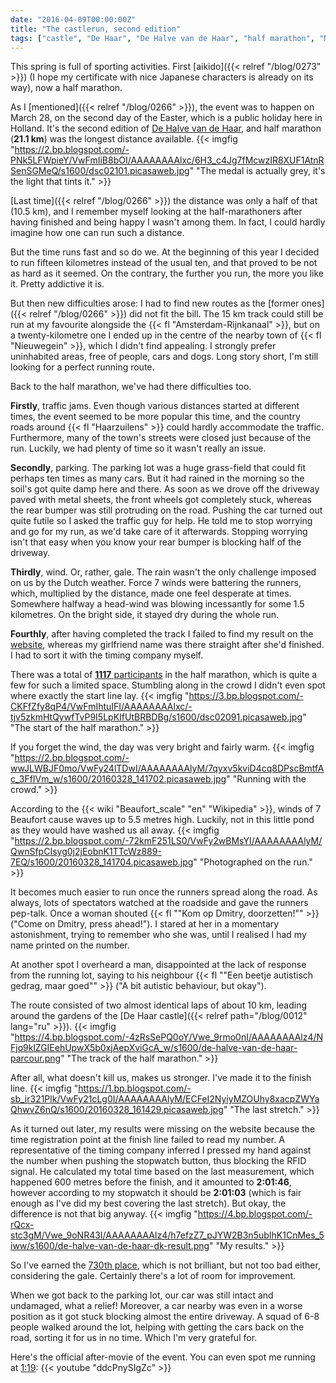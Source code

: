 ```yaml
---
date: "2016-04-09T00:00:00Z"
title: "The castlerun, second edition"
tags: ["castle", "De Haar", "De Halve van de Haar", "half marathon", "Netherlands", "running", "sport"]
---
```


This spring is full of sporting activities. First [aikido]({{< relref "/blog/0273" >}}) (I hope my certificate with nice Japanese characters is already on its way), now a half marathon.

<!--more-->

As I [mentioned]({{< relref "/blog/0266" >}}), the event was to happen on March 28, on the second day of the Easter, which is a public holiday here in Holland. It's the second edition of [De Halve van de Haar](http://www.dehalvevandehaar.nl/), and half marathon (**21.1 km**) was the longest distance available.
{{< imgfig "https://2.bp.blogspot.com/-PNk5LFWpieY/VwFmIiB8bOI/AAAAAAAAlxc/6H3_c4Jg7fMcwzIR8XUF1AtnRSenSGMeQ/s1600/dsc02101.picasaweb.jpg" "The medal is actually grey, it's the light that tints it." >}}

[Last time]({{< relref "/blog/0266" >}}) the distance was only a half of that (10.5 km), and I remember myself looking at the half-marathoners after having finished and being happy I wasn't among them. In fact, I could hardly imagine how one can run such a distance.

But the time runs fast and so do we. At the beginning of this year I decided to run fifteen kilometres instead of the usual ten, and that proved to be not as hard as it seemed. On the contrary, the further you run, the more you like it. Pretty addictive it is.

But then new difficulties arose: I had to find new routes as the [former ones]({{< relref "/blog/0266" >}}) did not fit the bill. The 15 km track could still be run at my favourite alongside the {{< fl "Amsterdam-Rijnkanaal" >}}, but on a twenty-kilometre one I ended up in the centre of the nearby town of {{< fl "Nieuwegein" >}}, which I didn't find appealing. I strongly prefer uninhabited areas, free of people, cars and dogs. Long story short, I'm still looking for a perfect running route.

Back to the half marathon, we've had there difficulties too.

**Firstly**, traffic jams. Even though various distances started at different times, the event seemed to be more popular this time, and the country roads around {{< fl "Haarzuilens" >}} could hardly accommodate the traffic. Furthermore, many of the town's streets were closed just because of the run. Luckily, we had plenty of time so it wasn't really an issue.

**Secondly**, parking. The parking lot was a huge grass-field that could fit perhaps ten times as many cars. But it had rained in the morning so the soil's got quite damp here and there. As soon as we drove off the driveway paved with metal sheets, the front wheels got completely stuck, whereas the rear bumper was still protruding on the road. Pushing the car turned out quite futile so I asked the traffic guy for help. He told me to stop worrying and go for my run, as we'd take care of it afterwards. Stopping worrying isn't that easy when you know your rear bumper is blocking half of the driveway.

**Thirdly**, wind. Or, rather, gale. The rain wasn't the only challenge imposed on us by the Dutch weather. Force 7 winds were battering the runners, which, multiplied by the distance, made one feel desperate at times. Somewhere halfway a head-wind was blowing incessantly for some 1.5 kilometres. On the bright side, it stayed dry during the whole run.

**Fourthly**, after having completed the track I failed to find my result on the [website](http://www.prorun.nl/uitslagen/de-halve-van-de-haar/), whereas my girlfriend name was there straight after she'd finished. I had to sort it with the timing company myself.

There was a total of [**1117** participants](http://evenementen.uitslagen.nl/2016/dehalvevandehaar/uitslag.php?on=1&p=1&tl=nl) in the half marathon, which is quite a few for such a limited space. Stumbling along in the crowd I didn't even spot where exactly the start line lay.
{{< imgfig "https://3.bp.blogspot.com/-CKFfZfy8qP4/VwFmIhtuIFI/AAAAAAAAlxc/-tjv5zkmHtQywfTvP9I5LpKIfUtBRBDBg/s1600/dsc02091.picasaweb.jpg" "The start of the half marathon." >}}

If you forget the wind, the day was very bright and fairly warm.
{{< imgfig "https://2.bp.blogspot.com/-wwJLWBJF0mo/VwFy24lTDwI/AAAAAAAAlyM/7qyxv5kviD4cq8DPscBmtfAc_3FfIVm_w/s1600/20160328_141702.picasaweb.jpg" "Running with the crowd." >}}

According to the {{< wiki "Beaufort_scale" "en" "Wikipedia" >}}, winds of 7 Beaufort cause waves up to 5.5 metres high. Luckily, not in this little pond as they would have washed us all away.
{{< imgfig "https://2.bp.blogspot.com/-72kmF251LS0/VwFy2wBMsYI/AAAAAAAAlyM/QwnSfpCIsyg0j2jEobnK1TTcWz889-7EQ/s1600/20160328_141704.picasaweb.jpg" "Photographed on the run." >}}

It becomes much easier to run once the runners spread along the road. As always, lots of spectators watched at the roadside and gave the runners pep-talk. Once a woman shouted {{< fl "\"Kom op Dmitry, doorzetten!\"" >}} ("Come on Dmitry, press ahead!"). I stared at her in a momentary astonishment, trying to remember who she was, until I realised I had my name printed on the number.

At another spot I overheard a man, disappointed at the lack of response from the running lot, saying to his neighbour {{< fl "\"Een beetje autistisch gedrag, maar goed\"" >}} ("A bit autistic behaviour, but okay").

The route consisted of two almost identical laps of about 10 km, leading around the gardens of the [De Haar castle]({{< relref path="/blog/0012" lang="ru" >}}).
{{< imgfig "https://4.bp.blogspot.com/-4zRsSePQ0oY/Vwe_9rmo0nI/AAAAAAAAlz4/NFjo9klZGIEehUpwX5b0xjAepXviGcA_w/s1600/de-halve-van-de-haar-parcour.png" "The track of the half marathon." >}}

After all, what doesn't kill us, makes us stronger. I've made it to the finish line.
{{< imgfig "https://1.bp.blogspot.com/-sb_ir321Plk/VwFy21cLg0I/AAAAAAAAlyM/ECFeI2NyiyMZOUhy8xacpZWYaQhwvZ6nQ/s1600/20160328_161429.picasaweb.jpg" "The last stretch." >}}

As it turned out later, my results were missing on the website because the time registration point at the finish line failed to read my number. A representative of the timing company inferred I pressed my hand against the number when pushing the stopwatch button, thus blocking the RFID signal. He calculated my total time based on the last measurement, which happened 600 metres before the finish, and it amounted to **2:01:46**, however according to my stopwatch it should be **2:01:03** (which is fair enough as I've did my best covering the last stretch). But okay, the difference is not that big anyway.
{{< imgfig "https://4.bp.blogspot.com/-rQcx-stc3gM/Vwe_9oNR43I/AAAAAAAAlz4/h7efzZ7_pJYW2B3n5ubIhK1CnMes_5iww/s1600/de-halve-van-de-haar-dk-result.png" "My results." >}}

So I've earned the [730th place](http://evenementen.uitslagen.nl/2016/dehalvevandehaar/details.php?t=&s=4528), which is not brilliant, but not too bad either, considering the gale. Certainly there's a lot of room for improvement.

When we got back to the parking lot, our car was still intact and undamaged, what a relief! Moreover, a car nearby was even in a worse position as it got stuck blocking almost the entire driveway. A squad of 6-8 people walked around the lot, helping with getting the cars back on the road, sorting it for us in no time. Which I'm very grateful for.

Here's the official after-movie of the event. You can even spot me running at [1:19](https://youtu.be/ddcPnySIgZc?t=1m19s):
{{< youtube "ddcPnySIgZc" >}}
